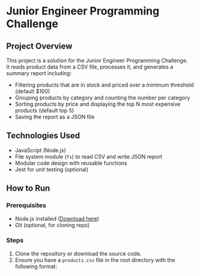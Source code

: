 # Junior Engineer Programming Challenge

## Project Overview

This project is a solution for the Junior Engineer Programming Challenge.  
It reads product data from a CSV file, processes it, and generates a summary report including:

- Filtering products that are in stock and priced over a minimum threshold (default $100)
- Grouping products by category and counting the number per category
- Sorting products by price and displaying the top N most expensive products (default top 5)
- Saving the report as a JSON file

## Technologies Used

- JavaScript (Node.js)
- File system module (`fs`) to read CSV and write JSON report
- Modular code design with reusable functions
- Jest for unit testing (optional)

## How to Run

### Prerequisites

- Node.js installed ([Download here](https://nodejs.org/))
- Git (optional, for cloning repo)

### Steps

1. Clone the repository or download the source code.
2. Ensure you have a `products.csv` file in the root directory with the following format:
